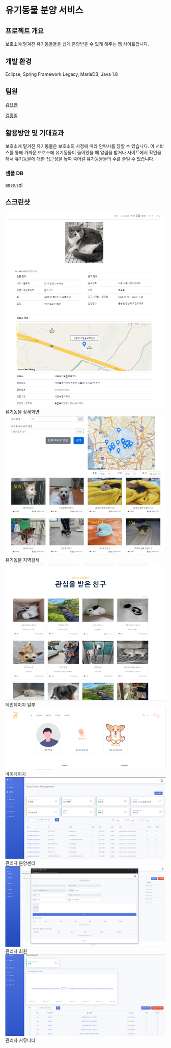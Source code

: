 # 유기동물 분양 서비스

## 프로젝트 개요

보호소에 맡겨진 유기동물들을 쉽게 분양받을 수 있게 해주는 웹 사이트입니다.

## 개발 환경

Eclipse, Spring Framework Legacy, MariaDB, Java 1.8

## 팀원
[김요한](https://github.com/choum97)

[김홍일](https://github.com/Hoil2)

## 활용방안 및 기대효과

보호소에 맡겨진 유기동물은 보호소의 사정에 따라 안락사를 당할 수 있습니다. 이 서비스를 통해 가까운 보호소에 유기동물이 들어왔을 때 알림을 받거나 사이트에서 확인을 해서 유기동물에 대한 접근성을 높여 죽어갈 유기동물들의 수를 줄일 수 있습니다.

### 샘플 DB

[aass.sql](https://s3.us-west-2.amazonaws.com/secure.notion-static.com/3b6aa5c0-5368-48a0-9061-d169c192d84b/aassdb2022-11-20_%EC%A0%84%EC%B2%B4DB.sql?X-Amz-Algorithm=AWS4-HMAC-SHA256&X-Amz-Content-Sha256=UNSIGNED-PAYLOAD&X-Amz-Credential=AKIAT73L2G45EIPT3X45%2F20221128%2Fus-west-2%2Fs3%2Faws4_request&X-Amz-Date=20221128T014040Z&X-Amz-Expires=86400&X-Amz-Signature=607e39ef823d3def96d29692a125fbecd56081cad5b2806d30a41294bd477039&X-Amz-SignedHeaders=host&response-content-disposition=filename%3D%22aassdb2022-11-20%2520%25EC%25A0%2584%25EC%25B2%25B4DB.sql%22&x-id=GetObject)

## 스크린샷

![3.PNG (1).png](images/7.png)  
유기동물 상세화면
![1.PNG (1).png](images/5.png)
유기동물 지역검색
![4.PNG (1).png](images/6.png)
메인페이지 일부
![5.PNG](images/2.png)
마이페이지
![6.PNG](images/1.png)
관리자 분양센터
![7.PNG](images/4.png)
관리자 회원
![8.PNG](images/3.png)
관리자 커뮤니티